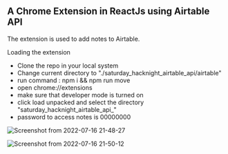 
## A Chrome Extension in ReactJs using Airtable API

The extension is used to add notes to Airtable.

Loading the extension
- Clone the repo in your local system
- Change current directory to "./saturday_hacknight_airtable_api/airtable"
- run command : npm i && npm run move
- open chrome://extensions
- make sure that developer mode is turned on
- click load unpacked and select the directory "saturday_hacknight_airtable_api\_"
- password to access notes is 00000000


![Screenshot from 2022-07-16 21-48-27](https://user-images.githubusercontent.com/77630686/179363285-215cb905-2520-4cb9-a4fa-89499f3547f7.png)







![Screenshot from 2022-07-16 21-50-12](https://user-images.githubusercontent.com/77630686/179363338-094b7c3a-18df-4220-8c25-254fb7bd0e88.png)

